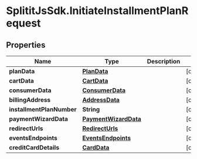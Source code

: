 # SplititJsSdk.InitiateInstallmentPlanRequest

## Properties

Name | Type | Description | Notes
------------ | ------------- | ------------- | -------------
**planData** | [**PlanData**](PlanData.md) |  | [optional] 
**cartData** | [**CartData**](CartData.md) |  | [optional] 
**consumerData** | [**ConsumerData**](ConsumerData.md) |  | [optional] 
**billingAddress** | [**AddressData**](AddressData.md) |  | [optional] 
**installmentPlanNumber** | **String** |  | [optional] 
**paymentWizardData** | [**PaymentWizardData**](PaymentWizardData.md) |  | [optional] 
**redirectUrls** | [**RedirectUrls**](RedirectUrls.md) |  | [optional] 
**eventsEndpoints** | [**EventsEndpoints**](EventsEndpoints.md) |  | [optional] 
**creditCardDetails** | [**CardData**](CardData.md) |  | [optional] 


